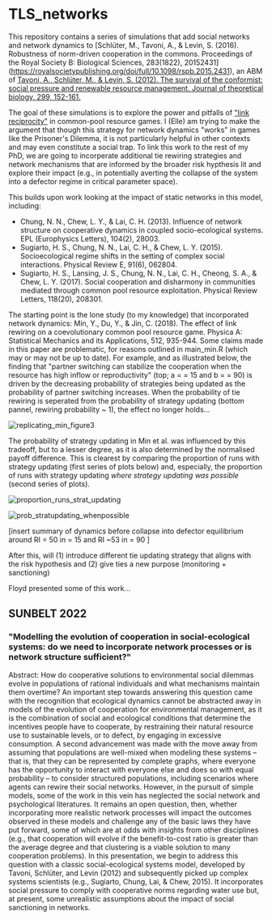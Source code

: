 # TLS_networks

This repository contains a series of simulations that add social networks and network dynamics to [Schlüter, M., Tavoni, A., & Levin, S. (2016). Robustness of norm-driven cooperation in the commons. Proceedings of the Royal Society B: Biological Sciences, 283(1822), 20152431] (https://royalsocietypublishing.org/doi/full/10.1098/rspb.2015.2431), an ABM of [Tavoni, A., Schlüter, M., & Levin, S. (2012). The survival of the conformist: social pressure and renewable resource management. Journal of theoretical biology, 299, 152-161.](https://www.sciencedirect.com/science/article/abs/pii/S002251931100347X)

The goal of these simulations is to explore the power and pitfalls of ["link reciprocity"](https://yins.yale.edu/illustrative-projects/social-networks-can-be-used-increase-human-cooperation) in common-pool resource games. I (Elle) am trying to make the argument that though this strategy for network dynamics "works" in games like the Prisoner's Dilemma, it is not particularly helpful in other contexts and may even constitute a social trap. To link this work to the rest of my PhD, we are going to incorperate additional tie rewiring strategies and network mechanisms that are informed by the broader risk hypthesis lit and explore their impact (e.g., in potentially averting the collapse of the system into a defector regime in critical parameter space). 

This builds upon work looking at the impact of static networks in this model, including: 
- Chung, N. N., Chew, L. Y., & Lai, C. H. (2013). Influence of network structure on cooperative dynamics in coupled socio-ecological systems. EPL (Europhysics Letters), 104(2), 28003.
- Sugiarto, H. S., Chung, N. N., Lai, C. H., & Chew, L. Y. (2015). Socioecological regime shifts in the setting of complex social interactions. Physical Review E, 91(6), 062804.
- Sugiarto, H. S., Lansing, J. S., Chung, N. N., Lai, C. H., Cheong, S. A., & Chew, L. Y. (2017). Social cooperation and disharmony in communities mediated through common pool resource exploitation. Physical Review Letters, 118(20), 208301.

The starting point is the lone study (to my knowledge) that incorporated network dynamics: Min, Y., Du, Y., & Jin, C. (2018). The effect of link rewiring on a coevolutionary common pool resource game. Physica A: Statistical Mechanics and its Applications, 512, 935-944. Some claims made in this paper are problematic, for reasons outlined in main_min.R (which may or may not be up to date). For example, and as illustrated below, the finding that "partner switching can stabilize the cooperation when the resource has high inflow or reproductivity" (top; a = <k> = 15 and b = <k> = 90) is driven by the decreasing probability of strategies being updated as the probability of partner switching increases. When the probability of tie rewiring is seperated from the probability of strategy updating (bottom pannel, rewiring probability ~ 1), the effect no longer holds...  

![replicating_min_figure3](https://user-images.githubusercontent.com/48939952/215665702-96e44330-f34d-4dda-99f7-325acc7d92ca.png)

The probability of strategy updating in Min et al. was influenced by this tradeoff, but to a lesser degree, as it is also determined by the normalised payoff difference. This is clearest by comparing the proportion of runs with strategy updating (first series of plots below) and, especially, the proportion of runs with strategy updating *where strategy updating was possible* (second series of plots). 
  
![proportion_runs_strat_updating](https://user-images.githubusercontent.com/48939952/215663568-79150137-4008-4dbe-aea3-8fb25b2f038e.png)

![prob_stratupdating_whenpossible](https://user-images.githubusercontent.com/48939952/215665343-d8117cb0-4312-48f7-b341-5499fc8e297a.png)

[insert summary of dynamics before collapse into defector equilibrium around RI = 50 in <k> = 15 and RI ~53 in <k> = 90 ]   

After this, will (1) introduce different tie updating strategy that aligns with the risk hypothesis and (2) give ties a new purpose (monitoring + sanctioning) 

  
Floyd presented some of this work... 

## SUNBELT 2022
### "Modelling the evolution of cooperation in social-ecological systems: do we need to incorporate network processes or is network structure sufficient?"

Abstract: 
How do cooperative solutions to environmental social dilemmas evolve in populations of rational individuals and what mechanisms maintain them overtime? An important step towards answering this question came with the recognition that ecological dynamics cannot be abstracted away in models of the evolution of cooperation for environmental management, as it is the combination of social and ecological conditions that determine the incentives people have to cooperate, by restraining their natural resource use to sustainable levels, or to defect, by engaging in excessive consumption. A second advancement was made with the move away from assuming that populations are well-mixed when modeling these systems – that is, that they can be represented by complete graphs, where everyone has the opportunity to interact with everyone else and does so with equal probability  – to consider structured populations, including scenarios where agents can rewire their social networks. However, in the pursuit of simple models, some of the work in this vein has neglected the social network and psychological literatures. It remains an open question, then, whether incorporating more realistic network processes will impact the outcomes observed in these models and challenge any of the basic laws they have put forward, some of which are at odds with insights from other disciplines (e.g., that cooperation will evolve if the benefit-to-cost ratio is greater than the average degree and that clustering is a viable solution to many cooperation problems). In this presentation, we begin to address this question with a classic social-ecological systems model, developed by Tavoni, Schlüter, and Levin (2012) and subsequently picked up complex systems scientists (e.g., Sugiarto, Chung, Lai, & Chew, 2015). It incorporates social pressure to comply with cooperative norms regarding water use but, at present, some unrealistic assumptions about the impact of social sanctioning in networks. 






